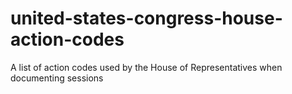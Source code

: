 # united-states-congress-house-action-codes
A list of action codes used by the House of Representatives when documenting sessions

